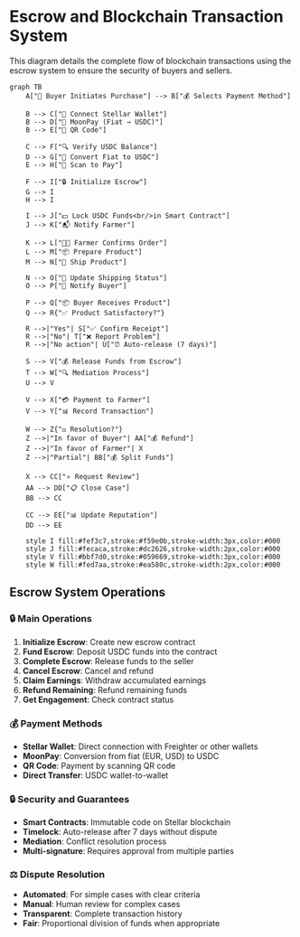 # Escrow and Blockchain Transaction System

This diagram details the complete flow of blockchain transactions using the escrow system to ensure the security of buyers and sellers.

```mermaid
graph TB
    A["🛒 Buyer Initiates Purchase"] --> B["💰 Selects Payment Method"]
    
    B --> C["👛 Connect Stellar Wallet"]
    B --> D["🌙 MoonPay (Fiat → USDC)"]
    B --> E["📱 QR Code"]
    
    C --> F["🔍 Verify USDC Balance"]
    D --> G["💱 Convert Fiat to USDC"]
    E --> H["📲 Scan to Pay"]
    
    F --> I["🔒 Initialize Escrow"]
    G --> I
    H --> I
    
    I --> J["💵 Lock USDC Funds<br/>in Smart Contract"]
    J --> K["📬 Notify Farmer"]
    
    K --> L["👨‍🌾 Farmer Confirms Order"]
    L --> M["📦 Prepare Product"]
    M --> N["🚚 Ship Product"]
    
    N --> O["📍 Update Shipping Status"]
    O --> P["🛒 Notify Buyer"]
    
    P --> Q["📦 Buyer Receives Product"]
    Q --> R{"✅ Product Satisfactory?"}
    
    R -->|"Yes"| S["✅ Confirm Receipt"]
    R -->|"No"| T["❌ Report Problem"]
    R -->|"No action"| U["⏰ Auto-release (7 days)"]
    
    S --> V["💰 Release Funds from Escrow"]
    T --> W["🔍 Mediation Process"]
    U --> V
    
    V --> X["💳 Payment to Farmer"]
    V --> Y["📊 Record Transaction"]
    
    W --> Z{"⚖️ Resolution?"}
    Z -->|"In favor of Buyer"| AA["💰 Refund"]
    Z -->|"In favor of Farmer"| X
    Z -->|"Partial"| BB["💰 Split Funds"]
    
    X --> CC["⭐ Request Review"]
    AA --> DD["📋 Close Case"]
    BB --> CC
    
    CC --> EE["📊 Update Reputation"]
    DD --> EE
    
    style I fill:#fef3c7,stroke:#f59e0b,stroke-width:3px,color:#000
    style J fill:#fecaca,stroke:#dc2626,stroke-width:2px,color:#000
    style V fill:#bbf7d0,stroke:#059669,stroke-width:3px,color:#000
    style W fill:#fed7aa,stroke:#ea580c,stroke-width:2px,color:#000
```

## Escrow System Operations

### 🔒 Main Operations
1. **Initialize Escrow**: Create new escrow contract
2. **Fund Escrow**: Deposit USDC funds into the contract
3. **Complete Escrow**: Release funds to the seller
4. **Cancel Escrow**: Cancel and refund
5. **Claim Earnings**: Withdraw accumulated earnings
6. **Refund Remaining**: Refund remaining funds
7. **Get Engagement**: Check contract status

### 💰 Payment Methods
- **Stellar Wallet**: Direct connection with Freighter or other wallets
- **MoonPay**: Conversion from fiat (EUR, USD) to USDC
- **QR Code**: Payment by scanning QR code
- **Direct Transfer**: USDC wallet-to-wallet

### 🔒 Security and Guarantees
- **Smart Contracts**: Immutable code on Stellar blockchain
- **Timelock**: Auto-release after 7 days without dispute
- **Mediation**: Conflict resolution process
- **Multi-signature**: Requires approval from multiple parties

### ⚖️ Dispute Resolution
- **Automated**: For simple cases with clear criteria
- **Manual**: Human review for complex cases
- **Transparent**: Complete transaction history
- **Fair**: Proportional division of funds when appropriate
